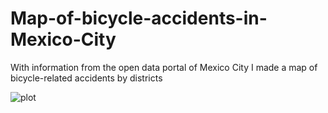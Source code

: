# Map-of-bicycle-accidents-in-Mexico-City
 With information from the open data portal of Mexico City I made a map of bicycle-related accidents by  districts


![plot](https://github.com/Santiago-Rosas/Map-of-bicycle-accidents-in-Mexico-City/blob/main/map.png)

